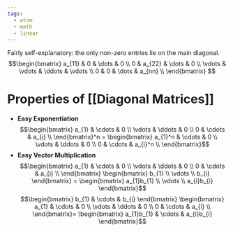 ```yaml
---
tags:
  - atom
  - math
  - linear
---
```

Fairly self-explanatory: the only non-zero entries lie on the main diagonal.
$$\begin{bmatrix} 
	a_{11} & 0 & \dots & 0 \\
	0 & a_{22} & \dots & 0 \\
	\vdots & \vdots & \ddots & \vdots \\
	0 & 0 & \dots & a_{nn} \\
\end{bmatrix} $$
# Properties of [[Diagonal Matrices]]
- **Easy Exponentiation**
$$\begin{bmatrix}
	a_{1} & \cdots  & 0 \\
	\vdots & \ddots  & 0 \\
	0 & \cdots  & a_{i} \\
\end{bmatrix}^n = \begin{bmatrix}
	a_{1}^n & \cdots  & 0 \\
	\vdots & \ddots  & 0 \\
	0 & \cdots  & a_{i}^n \\
\end{bmatrix}$$
- **Easy Vector Multiplication**
$$\begin{bmatrix}
	a_{1} & \cdots  & 0 \\
	\vdots & \ddots  & 0 \\
	0 & \cdots  & a_{i} \\
\end{bmatrix} \begin{bmatrix}
	b_{1} \\ \vdots \\ b_{i}
\end{bmatrix} = \begin{bmatrix}
	a_{1}b_{1} \\ \vdots \\ a_{i}b_{i}
\end{bmatrix}$$
$$\begin{bmatrix}
	b_{1} & \cdots & b_{i}
\end{bmatrix} \begin{bmatrix}
	a_{1} & \cdots  & 0 \\
	\vdots & \ddots  & 0 \\
	0 & \cdots  & a_{i} \\
\end{bmatrix}= \begin{bmatrix}
	a_{1}b_{1} & \cdots & a_{i}b_{i}
\end{bmatrix}$$